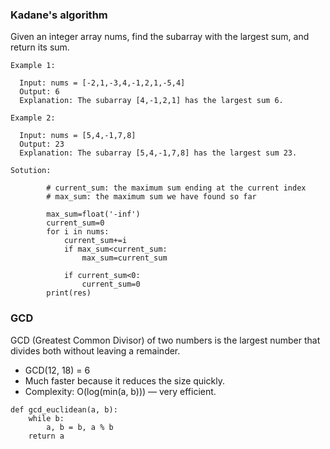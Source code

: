 ### Kadane's algorithm
Given an integer array nums, find the subarray with the largest sum, and return its sum.
```
Example 1:
  
  Input: nums = [-2,1,-3,4,-1,2,1,-5,4]
  Output: 6
  Explanation: The subarray [4,-1,2,1] has the largest sum 6.

Example 2:
  
  Input: nums = [5,4,-1,7,8]
  Output: 23
  Explanation: The subarray [5,4,-1,7,8] has the largest sum 23.

Sotution:

        # current_sum: the maximum sum ending at the current index
        # max_sum: the maximum sum we have found so far

        max_sum=float('-inf')
        current_sum=0
        for i in nums:
            current_sum+=i
            if max_sum<current_sum:
                max_sum=current_sum
            
            if current_sum<0:
                current_sum=0
        print(res)
```

### GCD
  GCD (Greatest Common Divisor) of two numbers is the largest number that divides both without leaving a remainder.
- GCD(12, 18) = 6
- Much faster because it reduces the size quickly.
- Complexity: O(log(min(a, b))) — very efficient.
```
def gcd_euclidean(a, b):
    while b:
        a, b = b, a % b
    return a
```


